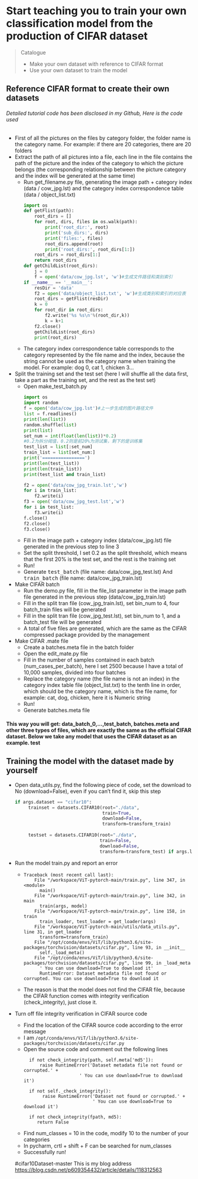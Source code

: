 # Start teaching you to train your own classification model from the production of CIFAR dataset
> Catalogue
>* Make your own dataset with reference to CIFAR format
>* Use your own dataset to train the model
## Reference CIFAR format to create their own datasets
###### Detailed tutorial code has been disclosed in my Github, Here is the code used
* First of all the pictures on the files by category folder, the folder name is the category name. For example: if there are 20 categories, there are 20 folders
* Extract the path of all pictures into a file, each line in the file contains the path of the picture and the index of the category to which the picture belongs (the corresponding relationship between the picture category and the index will be generated at the same time)
    * Run get_filename.py file, generating the image path + category index (data / cow_jpg.lst) and the category index correspondence table (data / object_list.txt)
        ```python
        import os
        def getFlist(path):
            root_dirs = []
            for root, dirs, files in os.walk(path):
                print('root_dir:', root)
                print('sub_dirs:', dirs)
                print('files:', files)
                root_dirs.append(root)
                print('root_dirs:', root_dirs[1:])
            root_dirs = root_dirs[1:]
            return root_dirs
        def getChildList(root_dirs):
            j = 0
            f = open('data/cow_jpg.lst', 'w')#生成文件路径和类别索引
        if __name__ == '__main__':
            resDir = 'data'
            f2 = open('data/object_list.txt', 'w')#生成类别和索引的对应表
            root_dirs = getFlist(resDir)
            k = 0
            for root_dir in root_dirs:
                f2.write('%s %s\n'%(root_dir,k))
                k = k+1
            f2.close()
            getChildList(root_dirs)
            print(root_dirs)
         ```
    * The category index correspondence table corresponds to the category represented by the file name and the index, because the string cannot be used as the category name when training the model. For example: dog 0, cat 1, chicken 3...
* Split the training set and the test set (here I will shuffle all the data first, take a part as the training set, and the rest as the test set)
    * Open make_test_batch.py 
        ```python
        import os
        import random
        f = open('data/cow_jpg.lst')#上一步生成的图片路径文件
        list = f.readlines()
        print(len(list))
        random.shuffle(list)
        print(list)
        set_num = int(float(len(list))*0.2)
        #0.2为拆分阈值，0.2则是前20%为测试集，剩下的是训练集
        test_list = list[:set_num]
        train_list = list[set_num:]
        print('================')
        print(len(test_list))
        print(len(train_list))
        print(test_list and train_list)
        
        f2 = open('data/cow_jpg_train.lst','w')
        for i in train_list:
            f2.write(i)
        f3 = open('data/cow_jpg_test.lst','w')
        for i in test_list:
            f3.write(i)
        f.close()
        f2.close()
        f3.close()
        ```
    * Fill in the image path + category index (data/cow_jpg.lst) file generated in the previous step to line 3
    * Set the split threshold, I set 0.2 as the split threshold, which means that the first 20% is the test set, and the rest is the training set
    * Run!
    * Generate <kbd>test_batch</kbd> (file name: data/cow_jpg_test.lst)
    And <kbd>train_batch</kbd> (file name: data/cow_jpg_train.lst)
* Make CIFAR batch
    * Run the demo.py file, fill in the file_list parameter in the image path file generated in the previous step (data/cow_jpg_train.lst)
    * Fill in the split tran file (cow_jpg_train.lst), set bin_num to 4, four batch_train files will be generated
    * Fill in the split tran file (cow_jpg_test.lst), set bin_num to 1, and a batch_test file will be generated
    * A total of five files are generated, which are the same as the CIFAR compressed package provided by the management
* Make CIFAR .mate file
    * Create a batches.meta file in the batch folder
    * Open the edit_mate.py file
    * Fill in the number of samples contained in each batch (num_cases_per_batch), here I set 2500 because I have a total of 10,000 samples, divided into four batches
    * Replace the category name (the file name is not an index) in the category index table file (object_list.txt) to the tenth line in order, which should be the category name, which is the file name, for example: cat, dog, chicken, here it is Numeric string
    * Run!
    * Generate batches.meta file
#### This way you will get: data_batch_0,...,test_batch, batches.meta and other three types of files, which are exactly the same as the official CIFAR dataset. Below we take any model that uses the CIFAR dataset as an example. test
## Training the model with the dataset made by yourself
* Open data_utils.py, find the following piece of code, set the download to No (download=False), even if you can’t find it, skip this step
   ```python
  if args.dataset == "cifar10":
        trainset = datasets.CIFAR10(root="./data",
                                    train=True,
                                    download=False,
                                    transform=transform_train)
     
        testset = datasets.CIFAR10(root="./data",
                                   train=False,
                                   download=False,
                                   transform=transform_test) if args.local_rank in [-1, 0] else None
    ```
* Run the model train.py and report an error
    * ```
      Traceback (most recent call last):
          File "/workspace/ViT-pytorch-main/train.py", line 347, in <module>
            main()
          File "/workspace/ViT-pytorch-main/train.py", line 342, in main
            train(args, model)
          File "/workspace/ViT-pytorch-main/train.py", line 158, in train
            train_loader, test_loader = get_loader(args)
          File "/workspace/ViT-pytorch-main/utils/data_utils.py", line 31, in get_loader
            transform=transform_train)
          File "/opt/conda/envs/ViT/lib/python3.6/site-packages/torchvision/datasets/cifar.py", line 93, in __init__
            self._load_meta()
          File "/opt/conda/envs/ViT/lib/python3.6/site-packages/torchvision/datasets/cifar.py", line 99, in _load_meta
            ' You can use download=True to download it'
            RuntimeError: Dataset metadata file not found or corrupted. You can use download=True to download it
        ``` 
    * The reason is that the model does not find the CIFAR file, because the CIFAR function comes with integrity verification (check_integrity), just close it.
* Turn off file integrity verification in CIFAR source code
    * Find the location of the CIFAR source code according to the error message
    * I am ```/opt/conda/envs/ViT/lib/python3.6/site-packages/torchvision/datasets/cifar.py```
    * Open the source code and comment out the following lines
      ```
        if not check_integrity(path, self.meta['md5']):
            raise RuntimeError('Dataset metadata file not found or corrupted.' +
                           ' You can use download=True to download it')
      ```
      ```
        if not self._check_integrity():
             raise RuntimeError('Dataset not found or corrupted.' +
                                ' You can use download=True to download it')
        ```
      ```
        if not check_integrity(fpath, md5):
           return False
        ```
    * Find num_classes = 10 in the code, modify 10 to the number of your categories
    * In pycharm, crtl + shift + F can be searched for num_classes
    * Successfully run!
    
    #cifar10Dataset-master This is my blog address https://blog.csdn.net/p609354432/article/details/118312563
